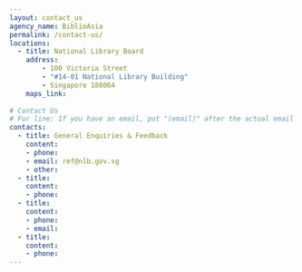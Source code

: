 ```yaml
---
layout: contact_us
agency_name: BiblioAsia
permalink: /contact-us/
locations:
  - title: National Library Board
    address:
        - 100 Victoria Street
        - "#14-01 National Library Building"
        - Singapore 188064
    maps_link: 
 
# Contact Us
# For line: If you have an email, put "(email)" after the actual email
contacts:
  - title: General Enquiries & Feedback
    content:
    - phone: 
    - email: ref@nlb.gov.sg
    - other:
  - title: 
    content:
    - phone:
  - title: 
    content:
    - phone:
    - email:
  - title: 
    content:
    - phone:
---
```

